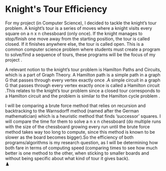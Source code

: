 # Knight's Tour Efficiency
For my project (in Computer Science), I decided to tackle the knight’s tour problem. A knight’s tour is a series of moves where a knight visits every square on a n x n chessboard (only once). If the knight manages to stop/finish one move away from the starting position, the tour is called closed. If it finishes anywhere else, the tour is called open. This is a common computer science problem where students must create a program to solve/find a sequence of tours, these programs will be the focus of my project .<br/>

A relevant notion to the knight’s tour problem is Hamilton Paths and Circuits, which is a part of Graph Theory. A Hamilton path is a simple path in a graph G that passes through every vertex exactly once .A simple circuit in a graph G that passes through every vertex exactly once is called a Hamilton circuit .This relates to the knight’s tour problem since a closed tour corresponds to a Hamilton circuit  and the problem is similar to the Hamilton cycle problem .<br/> 

I will be comparing a brute force method that relies on recursion and backtracking to the Warnsdorff method (named after the German mathematician) which is a heuristic method that finds ‘successor’ squares. I will compare the time for them to solve a n x n chessboard (do multiple runs with the size of the chessboard growing every run until the brute force method takes way too long to compute, since this method is known to be slower as the board becomes bigger).So the efficiency of both programs/algorithms is my research question, as I will be determining how both fare in terms of computing speed (comparing times to see how much better is one method to the other, when sticking to smaller boards and without being specific about what kind of tour it gives back).<br/>
	:chess_pawn:
